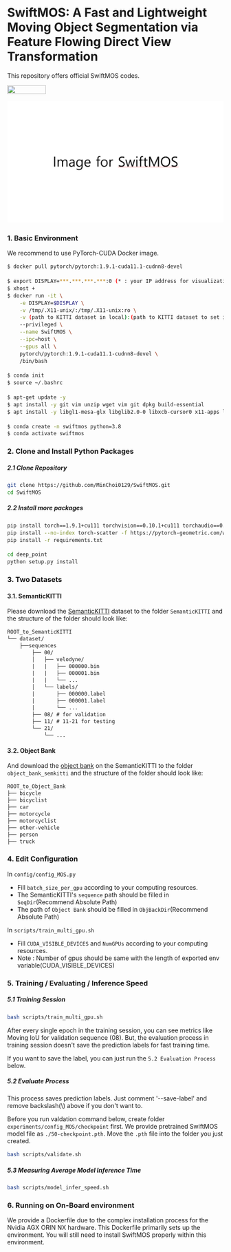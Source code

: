 # **SwiftMOS: A Fast and Lightweight Moving Object Segmentation via Feature Flowing Direct View Transformation**

This repository offers official SwiftMOS codes.

[<img src="https://img.shields.io/badge/PDF-Paper-red?style=flat&logo=arxiv&logoColor=white" width="90" height="20">](https://arxiv.org/)

![Overview of SwiftMOS Architecture](images/readme/swiftmos.png)

### 1. Basic Environment

We recommend to use PyTorch-CUDA Docker image.
```bash
$ docker pull pytorch/pytorch:1.9.1-cuda11.1-cudnn8-devel

$ export DISPLAY=***.***.***.***:0 (* : your IP address for visualization)
$ xhost +
$ docker run -it \
    -e DISPLAY=$DISPLAY \
    -v /tmp/.X11-unix/:/tmp/.X11-unix:ro \
    -v (path to KITTI dataset in local):(path to KITTI dataset to set in container)
    --privileged \
    --name SwiftMOS \
    --ipc=host \
    --gpus all \
    pytorch/pytorch:1.9.1-cuda11.1-cudnn8-devel \
    /bin/bash

$ conda init
$ source ~/.bashrc

$ apt-get update -y
$ apt install -y git vim unzip wget vim git dpkg build-essential
$ apt install -y libgl1-mesa-glx libglib2.0-0 libxcb-cursor0 x11-apps libglib2.0-0

$ conda create -n swiftmos python=3.8
$ conda activate swiftmos
```

### 2. Clone and Install Python Packages

##### 2.1 Clone Repository
```bash
git clone https://github.com/MinChoi0129/SwiftMOS.git
cd SwiftMOS
```

##### 2.2 Install more packages
```bash
pip install torch==1.9.1+cu111 torchvision==0.10.1+cu111 torchaudio==0.9.1 -f https://download.pytorch.org/whl/torch_stable.html
pip install --no-index torch-scatter -f https://pytorch-geometric.com/whl/torch-1.9.1+cu111.html
pip install -r requirements.txt

cd deep_point
python setup.py install
```

### 3. Two Datasets

#### 3.1. SemanticKITTI
Please download the [SemanticKITTI](http://www.semantic-kitti.org/dataset.html#overview) dataset to the folder `SemanticKITTI` and the structure of the folder should look like:

```
ROOT_to_SemanticKITTI
└── dataset/
    ├──sequences
        ├── 00/         
        │   ├── velodyne/
        |   |	├── 000000.bin
        |   |	├── 000001.bin
        |   |	└── ...
        │   └── labels/ 
        |       ├── 000000.label
        |       ├── 000001.label
        |       └── ...
        ├── 08/ # for validation
        ├── 11/ # 11-21 for testing
        └── 21/
	        └── ...
```

#### 3.2. Object Bank
And download the [object bank](https://drive.google.com/file/d/1QdSpkMLixvKQL6QPircbDI_0-GlGwsdj/view?usp=sharing) on the SemanticKITTI to the folder `object_bank_semkitti` and the structure of the folder should look like:

```
ROOT_to_Object_Bank
├── bicycle
├── bicyclist
├── car
├── motorcycle
├── motorcyclist
├── other-vehicle
├── person
├── truck
```

### 4. Edit Configuration

In `config/config_MOS.py`
* Fill `batch_size_per_gpu` according to your computing resources.
* The SemanticKITTI's `sequence` path should be filled in `SeqDir`(Recommend Absolute Path)
* The path of `Object Bank` should be filled in `ObjBackDir`(Recommend Absolute Path)

In `scripts/train_multi_gpu.sh`
* Fill `CUDA_VISIBLE_DEVICES` and `NumGPUs` according to your computing resources.
* Note : Number of gpus should be same with the length of exported env variable(CUDA_VISIBLE_DEVICES)

### 5. Training / Evaluating / Inference Speed


##### 5.1 Training Session

```bash
bash scripts/train_multi_gpu.sh
```

After every single epoch in the training session, you can see metrics like Moving IoU for validation sequence (08). But, the evaluation process in training session doesn't save the prediction labels for fast training time.

If you want to save the label, you can just run the `5.2 Evaluation Process` below.

##### 5.2 Evaluate Process
This process saves prediction labels. Just comment '--save-label' and remove backslash(\\) above if you don't want to.

Before you run valdation command below, create folder `experiments/config_MOS/checkpoint` first. We provide pretrained SwiftMOS model file as `./50-checkpoint.pth`. Move the `.pth` file into the folder you just created.

```bash
bash scripts/validate.sh
```


##### 5.3 Measuring Average Model Inference Time

```bash
bash scripts/model_infer_speed.sh
```

### 6. Running on On-Board environment
We provide a Dockerfile due to the complex installation process for the Nvidia AGX ORIN NX hardware. This Dockerfile primarily sets up the environment. You will still need to install SwiftMOS properly within this environment.